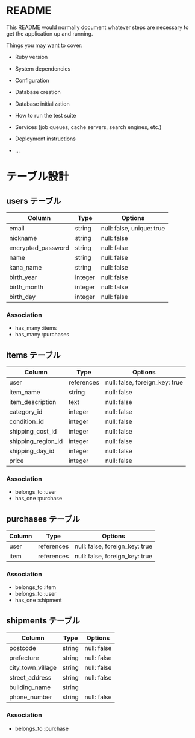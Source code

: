 # README

This README would normally document whatever steps are necessary to get the
application up and running.

Things you may want to cover:

* Ruby version

* System dependencies

* Configuration

* Database creation

* Database initialization

* How to run the test suite

* Services (job queues, cache servers, search engines, etc.)

* Deployment instructions

* ...

# テーブル設計

## users テーブル

| Column             | Type    | Options                   |
| ------------------ | ------- | ------------------------- |
| email              | string  | null: false, unique: true |
| nickname           | string  | null: false               |
| encrypted_password | string  | null: false               |
| name               | string  | null: false               |
| kana_name          | string  | null: false               |
| birth_year         | integer | null: false               |
| birth_month        | integer | null: false               |
| birth_day          | integer | null: false               |

### Association
- has_many :items
- has_many :purchases

## items テーブル

| Column             | Type       | Options                        |
| ------------------ | ---------- | ------------------------------ |
| user               | references | null: false, foreign_key: true |
| item_name          | string     | null: false                    |
| item_description   | text       | null: false                    |
| category_id        | integer    | null: false                    |
| condition_id       | integer    | null: false                    |
| shipping_cost_id   | integer    | null: false                    |
| shipping_region_id | integer    | null: false                    |
| shipping_day_id    | integer    | null: false                    |
| price              | integer    | null: false                    |

### Association
- belongs_to :user
- has_one :purchase

## purchases テーブル

| Column | Type       | Options                        |
| -------| ---------- | ------------------------------ |
| user   | references | null: false, foreign_key: true |
| item   | references | null: false, foreign_key: true |

### Association
- belongs_to :item
- belongs_to :user
- has_one :shipment

## shipments テーブル

| Column            | Type   | Options     |
| ----------------- | ------ | ----------- |
| postcode          | string | null: false |
| prefecture        | string | null: false |
| city_town_village | string | null: false |
| street_address    | string | null: false |
| building_name     | string |             |
| phone_number      | string | null: false |

### Association
- belongs_to :purchase